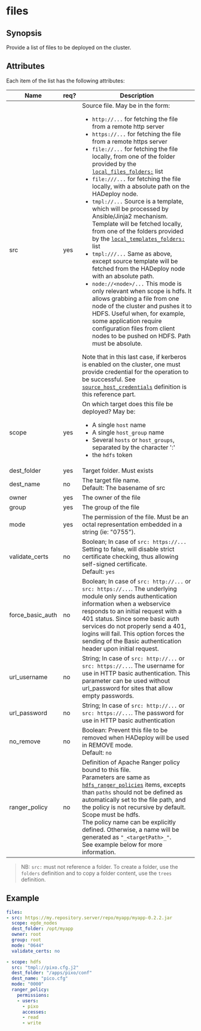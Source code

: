 # files

## Synopsis

Provide a list of files to be deployed on the cluster.

## Attributes

Each item of the list has the following attributes:

Name | req? | 	Description
--- | ---  | ---
src|yes|Source file. May be in the form:<ul><li>`http://...` for fetching the file from a remote http server</li><li>`https://...` for fetching the file from a remote https server</li><li>`file://...` for fetching the file locally, from one of the folder provided by the [`local_files_folders:`](./local_files_folders) list</li><li>`file:///...` for fetching the file locally, with a absolute path on the HADeploy node.</li><li>`tmpl://...`  Source is a template, which will be processed by Ansible/Jinja2 mechanism. Template will be fetched locally, from one of the folders provided by the [`local_templates_folders:`](./local_templates_folders) list</li><li>`tmpl:///...` Same as above, except source template will be fetched from the HADeploy node with an absolute path.</li><li>`node://<node>/...` This mode is only relevant when scope is hdfs. It allows grabbing a file from one node of the cluster and pushes it to HDFS. Useful when, for example, some application require configuration files from client nodes to be pushed on HDFS. Path must be absolute.</li></ul>Note that in this last case, if kerberos is enabled on the cluster, one must provide credential for the operation to be successful. See [`source_host_credentials`](../hdfs/source_host_credentials) definition is this reference part.
scope|yes|On which target does this file be deployed? May be:<ul><li>A single `host` name</li><li>A single `host_group` name</li><li>Several `hosts` or `host_groups`, separated by the character ':'</li><li>the `hdfs` token</li></ul>
dest_folder|yes|Target folder. Must exists
dest_name|no|The target file name.<br>Default: The basename of src
owner|yes|The owner of the file
group|yes|The group of the file
mode|yes|The permission of the file. Must be an octal representation embedded in a string (ie: "0755").
validate_certs|no|Boolean; In case of `src: https://...` Setting to false, will disable strict certificate checking, thus allowing self-signed certificate.<br>Default: `yes`
force_basic_auth|no|Boolean; In case of `src: http://...` or `src: https://...`. The underlying module only sends authentication information when a webservice responds to an initial request with a 401 status. Since some basic auth services do not properly send a 401, logins will fail. This option forces the sending of the Basic authentication header upon initial request.
url_username|no|String; In case of `src: http://...` or `src: https://...`. The username for use in HTTP basic authentication. This parameter can be used without url_password for sites that allow empty passwords.
url_password|no|String; In case of `src: http://...` or `src: https://...`. The password for use in HTTP basic authentication
no_remove|no|Boolean: Prevent this file to be removed when HADeploy will be used in REMOVE mode.<br>Default: `no`
ranger_policy|no|Definition of Apache Ranger policy bound to this file. <br>Parameters are same as [`hdfs_ranger_policies`](../ranger/hdfs_ranger_policies) items, excepts than `paths` should not be defined as automatically set to the file path, and the policy is not recursive by default.<br>Scope must be hdfs.<br>The policy name can be explicitly defined. Otherwise, a name will be generated as `"_<targetPath>_"`.<br>See example below for more information.

> NB: `src:` must not reference a folder. To create a folder, use the `folders` definition and to copy a folder content, use the `trees` definition.

## Example

```yaml
files:
- src: https://my.repository.server/repo/myapp/myapp-0.2.2.jar
  scope: egde_nodes
  dest_folder: /opt/myapp
  owner: root
  group: root
  mode: "0644"
  validate_certs: no

- scope: hdfs
  src: "tmpl://pixo.cfg.j2" 
  dest_folder: "/apps/pixo/conf"
  dest_name: "pico.cfg"
  mode: "0000"
  ranger_policy:
    permissions:
    - users:
      - pixo
      accesses:
      - read
      - write
```

